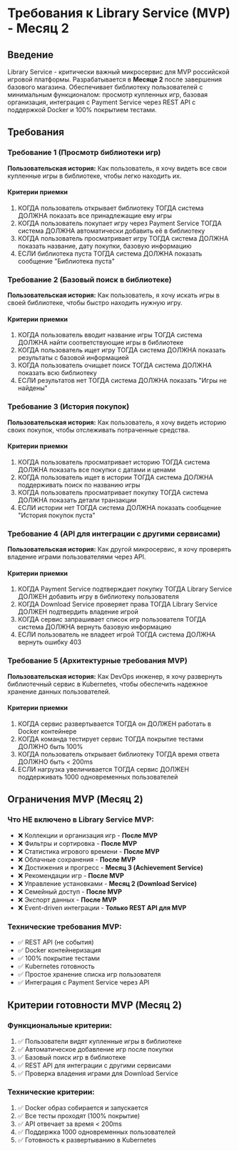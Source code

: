 # Требования к Library Service (MVP) - Месяц 2

## Введение

Library Service - критически важный микросервис для MVP российской игровой платформы. Разрабатывается в **Месяце 2** после завершения базового магазина. Обеспечивает библиотеку пользователей с минимальным функционалом: просмотр купленных игр, базовая организация, интеграция с Payment Service через REST API с поддержкой Docker и 100% покрытием тестами.

## Требования

### Требование 1 (Просмотр библиотеки игр)

**Пользовательская история:** Как пользователь, я хочу видеть все свои купленные игры в библиотеке, чтобы легко находить их.

#### Критерии приемки

1. КОГДА пользователь открывает библиотеку ТОГДА система ДОЛЖНА показать все принадлежащие ему игры
2. КОГДА пользователь покупает игру через Payment Service ТОГДА система ДОЛЖНА автоматически добавить её в библиотеку
3. КОГДА пользователь просматривает игру ТОГДА система ДОЛЖНА показать название, дату покупки, базовую информацию
4. ЕСЛИ библиотека пуста ТОГДА система ДОЛЖНА показать сообщение "Библиотека пуста"

### Требование 2 (Базовый поиск в библиотеке)

**Пользовательская история:** Как пользователь, я хочу искать игры в своей библиотеке, чтобы быстро находить нужную игру.

#### Критерии приемки

1. КОГДА пользователь вводит название игры ТОГДА система ДОЛЖНА найти соответствующие игры в библиотеке
2. КОГДА пользователь ищет игру ТОГДА система ДОЛЖНА показать результаты с базовой информацией
3. КОГДА пользователь очищает поиск ТОГДА система ДОЛЖНА показать всю библиотеку
4. ЕСЛИ результатов нет ТОГДА система ДОЛЖНА показать "Игры не найдены"

### Требование 3 (История покупок)

**Пользовательская история:** Как пользователь, я хочу видеть историю своих покупок, чтобы отслеживать потраченные средства.

#### Критерии приемки

1. КОГДА пользователь просматривает историю ТОГДА система ДОЛЖНА показать все покупки с датами и ценами
2. КОГДА пользователь ищет в истории ТОГДА система ДОЛЖНА поддерживать поиск по названию игры
3. КОГДА пользователь просматривает покупку ТОГДА система ДОЛЖНА показать детали транзакции
4. ЕСЛИ истории нет ТОГДА система ДОЛЖНА показать сообщение "История покупок пуста"

### Требование 4 (API для интеграции с другими сервисами)

**Пользовательская история:** Как другой микросервис, я хочу проверять владение играми пользователями через API.

#### Критерии приемки

1. КОГДА Payment Service подтверждает покупку ТОГДА Library Service ДОЛЖЕН добавить игру в библиотеку пользователя
2. КОГДА Download Service проверяет права ТОГДА Library Service ДОЛЖЕН подтвердить владение игрой
3. КОГДА сервис запрашивает список игр пользователя ТОГДА система ДОЛЖНА вернуть базовую информацию
4. ЕСЛИ пользователь не владеет игрой ТОГДА система ДОЛЖНА вернуть ошибку 403

### Требование 5 (Архитектурные требования MVP)

**Пользовательская история:** Как DevOps инженер, я хочу развернуть библиотечный сервис в Kubernetes, чтобы обеспечить надежное хранение данных пользователей.

#### Критерии приемки

1. КОГДА сервис развертывается ТОГДА он ДОЛЖЕН работать в Docker контейнере
2. КОГДА команда тестирует сервис ТОГДА покрытие тестами ДОЛЖНО быть 100%
3. КОГДА пользователь открывает библиотеку ТОГДА время ответа ДОЛЖНО быть < 200ms
4. ЕСЛИ нагрузка увеличивается ТОГДА сервис ДОЛЖЕН поддерживать 1000 одновременных пользователей

## Ограничения MVP (Месяц 2)

### Что НЕ включено в Library Service MVP:
- ❌ Коллекции и организация игр - **После MVP**
- ❌ Фильтры и сортировка - **После MVP**
- ❌ Статистика игрового времени - **После MVP**
- ❌ Облачные сохранения - **После MVP**
- ❌ Достижения и прогресс - **Месяц 3 (Achievement Service)**
- ❌ Рекомендации игр - **После MVP**
- ❌ Управление установками - **Месяц 2 (Download Service)**
- ❌ Семейный доступ - **После MVP**
- ❌ Экспорт данных - **После MVP**
- ❌ Event-driven интеграции - **Только REST API для MVP**

### Технические требования MVP:
- ✅ REST API (не события)
- ✅ Docker контейнеризация
- ✅ 100% покрытие тестами
- ✅ Kubernetes готовность
- ✅ Простое хранение списка игр пользователя
- ✅ Интеграция с Payment Service через API

## Критерии готовности MVP (Месяц 2)

### Функциональные критерии:
1. ✅ Пользователи видят купленные игры в библиотеке
2. ✅ Автоматическое добавление игр после покупки
3. ✅ Базовый поиск игр в библиотеке
4. ✅ REST API для интеграции с другими сервисами
5. ✅ Проверка владения играми для Download Service

### Технические критерии:
1. ✅ Docker образ собирается и запускается
2. ✅ Все тесты проходят (100% покрытие)
3. ✅ API отвечает за время < 200ms
4. ✅ Поддержка 1000 одновременных пользователей
5. ✅ Готовность к развертыванию в Kubernetes